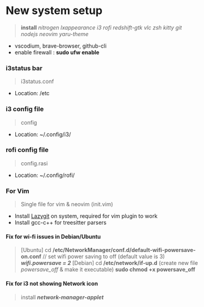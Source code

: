 
# New system setup
> **install**
  *nitrogen lxappearance i3 rofi redshift-gtk vlc zsh kitty git nodejs neovim yaru-theme*
  - vscodium, brave-browser, github-cli
  - enable firewall : **sudo ufw enable**

### i3status bar
> i3status.conf
- Location: /etc

### i3 config file
> config
- Location: ~/.config/i3/

### rofi config file
> config.rasi
- Location: ~/.config/rofi/

### For Vim
> Single file for vim & neovim (init.vim)
- Install [Lazygit](https://github.com/jesseduffield/lazygit) on system, required for vim plugin to work
- Install gcc-c++ for treesitter parsers

#### Fix for wi-fi issues in Debian/Ubuntu
> [Ubuntu] cd **/etc/NetworkManager/conf.d/default-wifi-powersave-on.conf**
  // set wifi power saving to off (default value is 3)
  ***wifi.powersave = 2***
  [Debian] cd **/etc/network/if-up.d**
  (create new file *powersave_off* & make it executable)
  **sudo chmod +x powersave_off**

#### Fix for i3 not showing Network icon
> install ***network-manager-applet***

